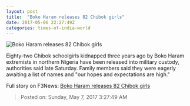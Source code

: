 ```yaml
---
layout: post
title:  "Boko Haram releases 82 Chibok girls"
date: 2017-05-06 22:27:49Z
categories: times-of-india-world
---
```


![Boko Haram releases 82 Chibok girls](http://timesofindia.indiatimes.com/photo/msid-58555712/58555712.jpg?149780)

Eighty-two Chibok schoolgirls kidnapped three years ago by Boko Haram extremists in northern Nigeria have been released into military custody, authorities said late Saturday. Family members said they were eagerly awaiting a list of names and "our hopes and expectations are high."


Full story on F3News: [Boko Haram releases 82 Chibok girls](http://www.f3nws.com/n/2TQSEE)

> Posted on: Sunday, May 7, 2017 3:27:49 AM
